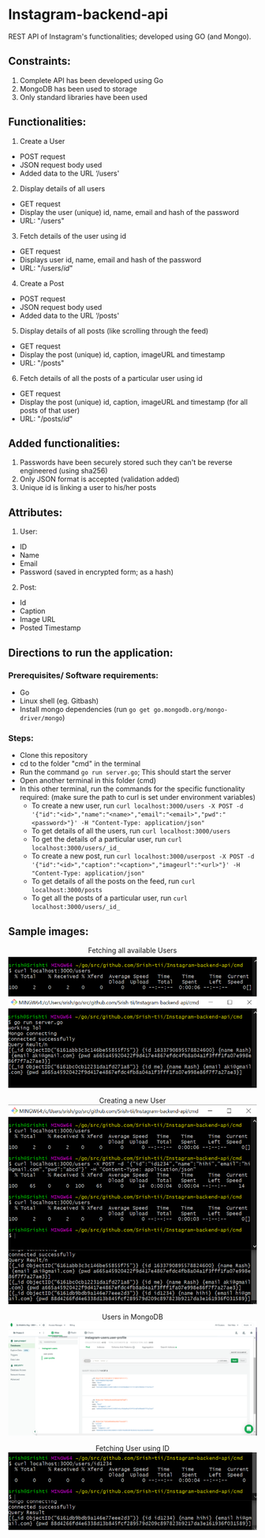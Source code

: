 # Instagram-backend-api
REST API of Instagram's functionalities; developed using GO (and Mongo).

## Constraints:

1. Complete API has been developed using Go 
2. MongoDB has been used to storage
3. Only standard libraries have been used

## Functionalities:

1. Create a User
* POST request
* JSON request body used
* Added data to the URL ‘/users'

2. Display details of all users
* GET request
* Display the user (unique) id, name, email and hash of the password
* URL: "/users"

3. Fetch details of the user using id
* GET request
* Displays user id, name, email and hash of the password
* URL: "/users/_id_"

4. Create a Post
* POST request
* JSON request body used
* Added data to the URL ‘/posts'

5. Display details of all posts (like scrolling through the feed)
* GET request
* Display the post (unique) id, caption, imageURL and timestamp
* URL: "/posts"

6. Fetch details of all the posts of a particular user using id
* GET request
* Display the post (unique) id, caption, imageURL and timestamp (for all posts of that user)
* URL: "/posts/_id_"

## Added functionalities:

1. Passwords have been securely stored such they can't be reverse engineered (using sha256)
2. Only JSON format is accepted (validation added)
3. Unique id is linking a user to his/her posts

## Attributes:

1. User:
* ID
* Name
* Email
* Password (saved in encrypted form; as a hash)

2. Post:
* Id
* Caption
* Image URL
* Posted Timestamp

## Directions to run the application:

### Prerequisites/ Software requirements:
  
* Go 
* Linux shell (eg. Gitbash)
* Install mongo dependencies (run `go get go.mongodb.org/mongo-driver/mongo`)
  
### Steps:

* Clone this repository 
* cd to the folder "cmd" in the terminal
* Run the command `go run server.go`; This should start the server
* Open another terminal in this folder (cmd)
* In this other terminal, run the commands for the specific functionality required: (make sure the path to curl is set under environment variables)
  * To create a new user, run  `curl localhost:3000/users -X POST -d '{"id":"<id>","name":"<name>","email":"<email>","pwd":"<password>"}' -H "Content-Type: application/json"`
  * To get details of all the users, run `curl localhost:3000/users`
  * To get the details of a particular user, run `curl localhost:3000/users/_id_`
  * To create a new post, run `curl localhost:3000/userpost -X POST -d '{"id":"<id>","caption":"<caption>","imageurl":"<url>"}' -H "Content-Type: application/json"`
  * To get details of all the posts on the feed, run `curl localhost:3000/posts`
  * To get all the posts of a particular user, run `curl localhost:3000/users/_id_`

## Sample images:


<p align="center">Fetching all available Users<br><img src="https://github.com/Srish-tii/Instagram-backend-api/blob/main/assets/GetUsers.PNG"></p>
<p align="center">Creating a new User<br><img src="https://github.com/Srish-tii/Instagram-backend-api/blob/main/assets/CreatingUser.PNG"></p>
<p align="center">Users in MongoDB<br><img src="https://github.com/Srish-tii/Instagram-backend-api/blob/main/assets/StoringInDB.png"></p>
<p align="center">Fetching User using ID<br><img src="https://github.com/Srish-tii/Instagram-backend-api/blob/main/assets/fetchingUserFromId.PNG"></p>
